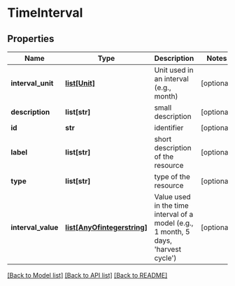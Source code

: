 # TimeInterval

## Properties
Name | Type | Description | Notes
------------ | ------------- | ------------- | -------------
**interval_unit** | [**list[Unit]**](Unit.md) | Unit used in an interval (e.g., month) | [optional] 
**description** | **list[str]** | small description | [optional] 
**id** | **str** | identifier | [optional] 
**label** | **list[str]** | short description of the resource | [optional] 
**type** | **list[str]** | type of the resource | [optional] 
**interval_value** | [**list[AnyOfintegerstring]**](AnyOfintegerstring.md) | Value used in the time interval of a model (e.g., 1 month, 5 days, &#39;harvest cycle&#39;) | [optional] 

[[Back to Model list]](../#documentation-for-models) [[Back to API list]](../#documentation-for-api-endpoints) [[Back to README]](../)


